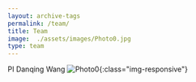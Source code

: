 ```yaml
---
layout: archive-tags
permalink: /team/
title: Team
image:  ./assets/images/Photo0.jpg
type: team
---
```


PI
Danqing Wang
![Photo0](/assets/image/image/image/Photo0.png){:class="img-responsive"}


